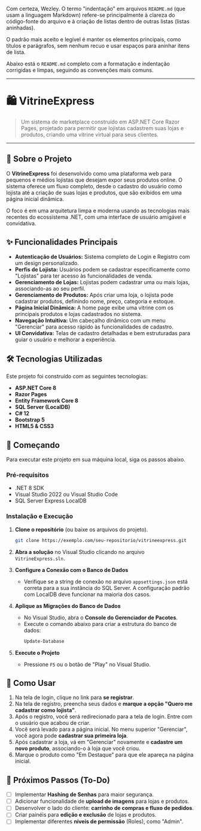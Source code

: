 Com certeza, Wezley. O termo "indentação" em arquivos `README.md` (que usam a linguagem Markdown) refere-se principalmente à clareza do código-fonte do arquivo e à criação de listas dentro de outras listas (listas aninhadas).

O padrão mais aceito e legível é manter os elementos principais, como títulos e parágrafos, sem nenhum recuo e usar espaços para aninhar itens de lista.

Abaixo está o `README.md` completo com a formatação e indentação corrigidas e limpas, seguindo as convenções mais comuns.

-----

# 🛍️ VitrineExpress

> Um sistema de marketplace construído em ASP.NET Core Razor Pages, projetado para permitir que lojistas cadastrem suas lojas e produtos, criando uma vitrine virtual para seus clientes.

-----

## 📖 Sobre o Projeto

O **VitrineExpress** foi desenvolvido como uma plataforma web para pequenos e médios lojistas que desejam expor seus produtos online. O sistema oferece um fluxo completo, desde o cadastro do usuário como lojista até a criação de suas lojas e produtos, que são exibidos em uma página inicial dinâmica.

O foco é em uma arquitetura limpa e moderna usando as tecnologias mais recentes do ecossistema .NET, com uma interface de usuário amigável e convidativa.

## ✨ Funcionalidades Principais

  * **Autenticação de Usuários:** Sistema completo de Login e Registro com um design personalizado.
  * **Perfis de Lojista:** Usuários podem se cadastrar especificamente como "Lojistas" para ter acesso às funcionalidades de venda.
  * **Gerenciamento de Lojas:** Lojistas podem cadastrar uma ou mais lojas, associando-as ao seu perfil.
  * **Gerenciamento de Produtos:** Após criar uma loja, o lojista pode cadastrar produtos, definindo nome, preço, categoria e estoque.
  * **Página Inicial Dinâmica:** A home page exibe uma vitrine com os principais produtos e lojas cadastrados no sistema.
  * **Navegação Intuitiva:** Um cabeçalho dinâmico com um menu "Gerenciar" para acesso rápido às funcionalidades de cadastro.
  * **UI Convidativa:** Telas de cadastro detalhadas e bem estruturadas para guiar o usuário e melhorar a experiência.

## 🛠️ Tecnologias Utilizadas

Este projeto foi construído com as seguintes tecnologias:

  * **ASP.NET Core 8**
  * **Razor Pages**
  * **Entity Framework Core 8**
  * **SQL Server (LocalDB)**
  * **C\# 12**
  * **Bootstrap 5**
  * **HTML5 & CSS3**

## 🚀 Começando

Para executar este projeto em sua máquina local, siga os passos abaixo.

### Pré-requisitos

  * .NET 8 SDK
  * Visual Studio 2022 ou Visual Studio Code
  * SQL Server Express LocalDB

### Instalação e Execução

1.  **Clone o repositório** (ou baixe os arquivos do projeto).

    ```sh
    git clone https://exemplo.com/seu-repositorio/vitrineexpress.git
    ```

2.  **Abra a solução** no Visual Studio clicando no arquivo `VitrineExpress.sln`.

3.  **Configure a Conexão com o Banco de Dados**

      * Verifique se a string de conexão no arquivo `appsettings.json` está correta para a sua instância do SQL Server. A configuração padrão com LocalDB deve funcionar na maioria dos casos.

4.  **Aplique as Migrações do Banco de Dados**

      * No Visual Studio, abra o **Console do Gerenciador de Pacotes**.
      * Execute o comando abaixo para criar a estrutura do banco de dados:
        ```sh
        Update-Database
        ```

5.  **Execute o Projeto**

      * Pressione `F5` ou o botão de "Play" no Visual Studio.

## 📖 Como Usar

1.  Na tela de login, clique no link para **se registrar**.
2.  Na tela de registro, preencha seus dados e **marque a opção "Quero me cadastrar como lojista"**.
3.  Após o registro, você será redirecionado para a tela de login. Entre com o usuário que acabou de criar.
4.  Você será levado para a página inicial. No menu superior "Gerenciar", você agora pode **cadastrar sua primeira loja**.
5.  Após cadastrar a loja, vá em "Gerenciar" novamente e **cadastre um novo produto**, associando-o à loja que você criou.
6.  Marque o produto como "Em Destaque" para que ele apareça na página inicial.

## 🎯 Próximos Passos (To-Do)

  * [ ] Implementar **Hashing de Senhas** para maior segurança.
  * [ ] Adicionar funcionalidade de **upload de imagens** para lojas e produtos.
  * [ ] Desenvolver o lado do cliente: **carrinho de compras e fluxo de pedidos**.
  * [ ] Criar painéis para **edição e exclusão** de lojas e produtos.
  * [ ] Implementar diferentes **níveis de permissão** (Roles), como "Admin".
